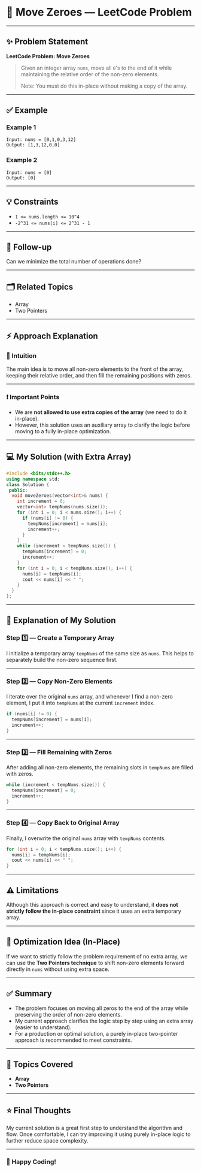 # 📄 Move Zeroes — LeetCode Problem

-----

## ✨ Problem Statement

**LeetCode Problem: Move Zeroes**

> Given an integer array `nums`, move all `0`'s to the end of it while maintaining the relative order of the non-zero elements.
>
> Note: You must do this in-place without making a copy of the array.

-----

## ✅ Example

### Example 1

```
Input: nums = [0,1,0,3,12]
Output: [1,3,12,0,0]
```

### Example 2

```
Input: nums = [0]
Output: [0]
```

-----

## 💡 Constraints

  * `1 <= nums.length <= 10^4`
  * `-2^31 <= nums[i] <= 2^31 - 1`

-----

## 💬 Follow-up

Can we minimize the total number of operations done?

-----

## 🗂️ Related Topics

  * Array
  * Two Pointers

-----

## ⚡ Approach Explanation

### 🧠 Intuition

The main idea is to move all non-zero elements to the front of the array, keeping their relative order, and then fill the remaining positions with zeros.

-----

### ❗ Important Points

  * We are **not allowed to use extra copies of the array** (we need to do it in-place).
  * However, this solution uses an auxiliary array to clarify the logic before moving to a fully in-place optimization.

-----

## 💻 My Solution (with Extra Array)

```cpp
#include <bits/stdc++.h>
using namespace std;
class Solution {
 public:
  void moveZeroes(vector<int>& nums) {
    int increment = 0;
    vector<int> tempNums(nums.size());
    for (int i = 0; i < nums.size(); i++) {
      if (nums[i] != 0) {
        tempNums[increment] = nums[i];
        increment++;
      }
    }
    while (increment < tempNums.size()) {
      tempNums[increment] = 0;
      increment++;
    }
    for (int i = 0; i < tempNums.size(); i++) {
      nums[i] = tempNums[i];
      cout << nums[i] << " ";
    }
  }
};
```

-----

## 📝 Explanation of My Solution

### Step 1️⃣ — Create a Temporary Array

I initialize a temporary array `tempNums` of the same size as `nums`. This helps to separately build the non-zero sequence first.

-----

### Step 2️⃣ — Copy Non-Zero Elements

I iterate over the original `nums` array, and whenever I find a non-zero element, I put it into `tempNums` at the current `increment` index.

```cpp
if (nums[i] != 0) {
  tempNums[increment] = nums[i];
  increment++;
}
```

-----

### Step 3️⃣ — Fill Remaining with Zeros

After adding all non-zero elements, the remaining slots in `tempNums` are filled with zeros.

```cpp
while (increment < tempNums.size()) {
  tempNums[increment] = 0;
  increment++;
}
```

-----

### Step 4️⃣ — Copy Back to Original Array

Finally, I overwrite the original `nums` array with `tempNums` contents.

```cpp
for (int i = 0; i < tempNums.size(); i++) {
  nums[i] = tempNums[i];
  cout << nums[i] << " ";
}
```

-----

## ⚠️ Limitations

Although this approach is correct and easy to understand, it **does not strictly follow the in-place constraint** since it uses an extra temporary array.

-----

## 🚀 Optimization Idea (In-Place)

If we want to strictly follow the problem requirement of no extra array, we can use the **Two Pointers technique** to shift non-zero elements forward directly in `nums` without using extra space.

-----

## ✅ Summary

  * The problem focuses on moving all zeros to the end of the array while preserving the order of non-zero elements.
  * My current approach clarifies the logic step by step using an extra array (easier to understand).
  * For a production or optimal solution, a purely in-place two-pointer approach is recommended to meet constraints.

-----

## 💬 Topics Covered

  * **Array**
  * **Two Pointers**

-----

## ⭐ Final Thoughts

My current solution is a great first step to understand the algorithm and flow. Once comfortable, I can try improving it using purely in-place logic to further reduce space complexity.

-----

### 🎉 Happy Coding\!
